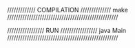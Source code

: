 ///////////// COMPILATION ////////////// make ///////////////////////////////////////////////////

///////////////// RUN ///////////////// java Main ///////////////////////////////////////////////////

